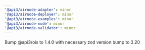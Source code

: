 ```yaml
---
'@api3/airnode-adapter': minor
'@api3/airnode-deployer': minor
'@api3/airnode-examples': minor
'@api3/airnode-node': minor
'@api3/airnode-validator': minor
---
```


Bump @api3/ois to 1.4.0 with necessary zod version bump to 3.20
